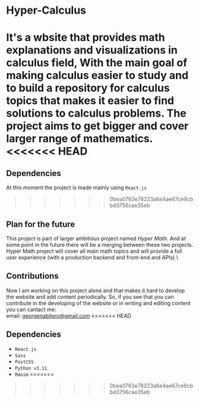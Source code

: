# Hyper-Calculus
It's a wbsite that provides math explanations and visualizations in calculus field, With the main goal of making calculus easier to study and to build a repository for calculus topics that makes it easier to find solutions to calculus problems. The project aims to get bigger and cover larger range of mathematics.
<<<<<<< HEAD
=======

## Dependencies
 At this moment the project is made mainly using `React.js`
>>>>>>> 0bea0763e78223a6e4ae67ce9cbbd3756cae35eb
 
## Plan for the future
This project is part of larger ambitious project named *Hyper Math*. And at some point in the future there will be a merging between these two projects. \
Hyper Math project will cover all main math topics and will provide a full user experience (with a production backend and front-end and APIs) \

## Contributions
Now I am working on this project alone and that makes it hard to develop the website and add content periodically. So, if you see that you can contribute in the developing of the website or in writing and editing content you can cantact me:\
email: georgenabilpro@gmail.com
<<<<<<< HEAD

## Dependencies
- `React.js`
- `Sass`
- `PostCSS`
- `Python v3.11`
- `Manim`
=======
>>>>>>> 0bea0763e78223a6e4ae67ce9cbbd3756cae35eb
